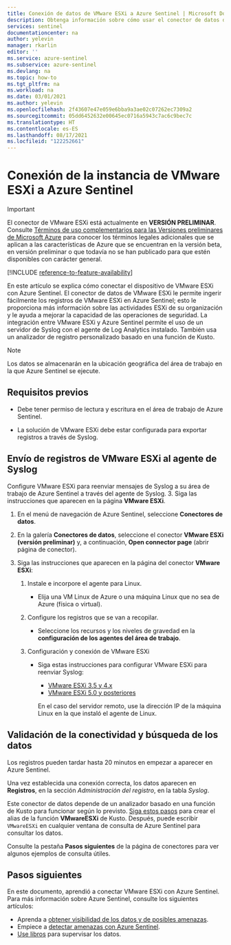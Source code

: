```yaml
---
title: Conexión de datos de VMware ESXi a Azure Sentinel | Microsoft Docs
description: Obtenga información sobre cómo usar el conector de datos de VMware ESXi para extraer registros de ESXi en Azure Sentinel. Vea los datos de ESXi en los libros, cree alertas y mejore la investigación.
services: sentinel
documentationcenter: na
author: yelevin
manager: rkarlin
editor: ''
ms.service: azure-sentinel
ms.subservice: azure-sentinel
ms.devlang: na
ms.topic: how-to
ms.tgt_pltfrm: na
ms.workload: na
ms.date: 03/01/2021
ms.author: yelevin
ms.openlocfilehash: 2f43607e47e059e6bba9a3ae02c07262ec7309a2
ms.sourcegitcommit: 05dd6452632e00645ec0716a5943c7ac6c9bec7c
ms.translationtype: HT
ms.contentlocale: es-ES
ms.lasthandoff: 08/17/2021
ms.locfileid: "122252661"
---
```

# <a name="connect-your-vmware-esxi-to-azure-sentinel"></a>Conexión de la instancia de VMware ESXi a Azure Sentinel

> [!IMPORTANT]
> El conector de VMware ESXi está actualmente en **VERSIÓN PRELIMINAR**. Consulte [Términos de uso complementarios para las Versiones preliminares de Microsoft Azure](https://azure.microsoft.com/support/legal/preview-supplemental-terms/) para conocer los términos legales adicionales que se aplican a las características de Azure que se encuentran en la versión beta, en versión preliminar o que todavía no se han publicado para que estén disponibles con carácter general.

[!INCLUDE [reference-to-feature-availability](includes/reference-to-feature-availability.md)]

En este artículo se explica cómo conectar el dispositivo de VMware ESXi con Azure Sentinel. El conector de datos de VMware ESXi le permite ingerir fácilmente los registros de VMware ESXi en Azure Sentinel; esto le proporciona más información sobre las actividades ESXi de su organización y le ayuda a mejorar la capacidad de las operaciones de seguridad. La integración entre VMware ESXi y Azure Sentinel permite el uso de un servidor de Syslog con el agente de Log Analytics instalado. También usa un analizador de registro personalizado basado en una función de Kusto.

> [!NOTE]
> Los datos se almacenarán en la ubicación geográfica del área de trabajo en la que Azure Sentinel se ejecute.

## <a name="prerequisites"></a>Requisitos previos

- Debe tener permiso de lectura y escritura en el área de trabajo de Azure Sentinel.

- La solución de VMware ESXi debe estar configurada para exportar registros a través de Syslog.

## <a name="send-vmware-esxi-logs-to-the-syslog-agent"></a>Envío de registros de VMware ESXi al agente de Syslog  

Configure VMware ESXi para reenviar mensajes de Syslog a su área de trabajo de Azure Sentinel a través del agente de Syslog.
3. Siga las instrucciones que aparecen en la página **VMware ESXi**.


1. En el menú de navegación de Azure Sentinel, seleccione **Conectores de datos**.

1. En la galería **Conectores de datos**, seleccione el conector **VMware ESXi (versión preliminar)** y, a continuación, **Open connector page** (abrir página de conector).

1. Siga las instrucciones que aparecen en la página del conector **VMware ESXi**:

    1. Instale e incorpore el agente para Linux.

        - Elija una VM Linux de Azure o una máquina Linux que no sea de Azure (física o virtual).

    1. Configure los registros que se van a recopilar.

        - Seleccione los recursos y los niveles de gravedad en la **configuración de los agentes del área de trabajo**.

    1. Configuración y conexión de VMware ESXi

        - Siga estas instrucciones para configurar VMware ESXi para reenviar Syslog:
            - [VMware ESXi 3.5 y 4.x](https://kb.vmware.com/s/article/1016621)
            - [VMware ESXi 5.0 y posteriores](https://docs.vmware.com/en/VMware-vSphere/5.5/com.vmware.vsphere.monitoring.doc/GUID-9F67DB52-F469-451F-B6C8-DAE8D95976E7.html)

            En el caso del servidor remoto, use la dirección IP de la máquina Linux en la que instaló el agente de Linux.

## <a name="validate-connectivity-and-find-your-data"></a>Validación de la conectividad y búsqueda de los datos

Los registros pueden tardar hasta 20 minutos en empezar a aparecer en Azure Sentinel. 

Una vez establecida una conexión correcta, los datos aparecen en **Registros**, en la sección *Administración del registro*, en la tabla *Syslog*.

Este conector de datos depende de un analizador basado en una función de Kusto para funcionar según lo previsto. [Siga estos pasos](https://aka.ms/sentinel-vmwareesxi-parser) para crear el alias de la función **VMwareESXi** de Kusto. Después, puede escribir `VMwareESXi` en cualquier ventana de consulta de Azure Sentinel para consultar los datos.

Consulte la pestaña **Pasos siguientes** de la página de conectores para ver algunos ejemplos de consulta útiles.

## <a name="next-steps"></a>Pasos siguientes

En este documento, aprendió a conectar VMware ESXi con Azure Sentinel. Para más información sobre Azure Sentinel, consulte los siguientes artículos:

- Aprenda a [obtener visibilidad de los datos y de posibles amenazas](get-visibility.md).
- Empiece a [detectar amenazas con Azure Sentinel](detect-threats-built-in.md).
- [Use libros](monitor-your-data.md) para supervisar los datos.
